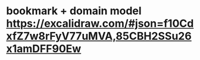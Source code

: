 # bookmark + domain model https://excalidraw.com/#json=f10CdxfZ7w8rFyV77uMVA,85CBH2SSu26x1amDFF90Ew 
